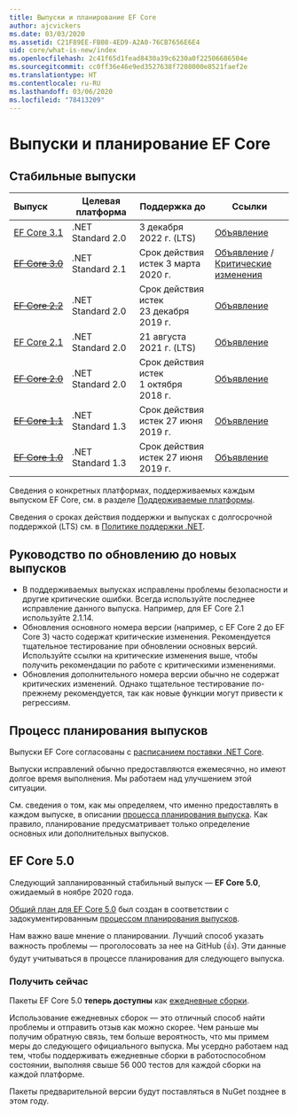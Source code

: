 ```yaml
---
title: Выпуски и планирование EF Core
author: ajcvickers
ms.date: 03/03/2020
ms.assetid: C21F89EE-FB08-4ED9-A2A0-76CB7656E6E4
uid: core/what-is-new/index
ms.openlocfilehash: 2c41f65d1fead8430a39c6230a0f22506686504e
ms.sourcegitcommit: cc0ff36e46e9ed3527638f7208000e8521faef2e
ms.translationtype: HT
ms.contentlocale: ru-RU
ms.lasthandoff: 03/06/2020
ms.locfileid: "78413209"
---
```

# <a name="ef-core-releases-and-planning"></a>Выпуски и планирование EF Core

## <a name="stable-releases"></a>Стабильные выпуски

| Выпуск | Целевая платформа | Поддержка до | Ссылки
|:--------|------------------|-----------------|------
| [EF Core 3.1](https://www.nuget.org/packages/Microsoft.EntityFrameworkCore/3.1.2) | .NET Standard 2.0 | 3 декабря 2022 г. (LTS) | [Объявление](https://devblogs.microsoft.com/dotnet/announcing-entity-framework-core-3-1-and-entity-framework-6-4/)
| ~~[EF Core 3.0](https://www.nuget.org/packages/Microsoft.EntityFrameworkCore/3.0.3)~~ | .NET Standard 2.1 | Срок действия истек 3 марта 2020 г. | [Объявление](https://devblogs.microsoft.com/dotnet/announcing-ef-core-3-0-and-ef-6-3-general-availability/) / [Критические изменения](ef-core-3.0/breaking-changes.md)
| ~~[EF Core 2.2](https://www.nuget.org/packages/Microsoft.EntityFrameworkCore/2.2.6)~~ | .NET Standard 2.0 | Срок действия истек 23 декабря 2019 г. | [Объявление](https://devblogs.microsoft.com/dotnet/announcing-entity-framework-core-2-2/)
| [EF Core 2.1](https://www.nuget.org/packages/Microsoft.EntityFrameworkCore/2.1.14) | .NET Standard 2.0 | 21 августа 2021 г. (LTS) | [Объявление](https://devblogs.microsoft.com/dotnet/announcing-entity-framework-core-2-1/)
| ~~[EF Core 2.0](https://www.nuget.org/packages/Microsoft.EntityFrameworkCore/2.0.3)~~ | .NET Standard 2.0 | Срок действия истек 1 октября 2018 г. | [Объявление](https://devblogs.microsoft.com/dotnet/announcing-entity-framework-core-2-0/)
| ~~[EF Core 1.1](https://www.nuget.org/packages/Microsoft.EntityFrameworkCore/1.1.6)~~ | .NET Standard 1.3 | Срок действия истек 27 июня 2019 г. | [Объявление](https://devblogs.microsoft.com/dotnet/announcing-entity-framework-core-1-1/)
| ~~[EF Core 1.0](https://www.nuget.org/packages/Microsoft.EntityFrameworkCore/1.0.6)~~ | .NET Standard 1.3 | Срок действия истек 27 июня 2019 г. | [Объявление](https://devblogs.microsoft.com/dotnet/entity-framework-core-1-0-0-available/)

Сведения о конкретных платформах, поддерживаемых каждым выпуском EF Core, см. в разделе [Поддерживаемые платформы](../platforms/index.md).

Сведения о сроках действия поддержки и выпусках с долгосрочной поддержкой (LTS) см. в [Политике поддержки .NET](https://dotnet.microsoft.com/platform/support/policy/dotnet-core).

## <a name="guidance-on-updating-to-new-releases"></a>Руководство по обновлению до новых выпусков

* В поддерживаемых выпусках исправлены проблемы безопасности и другие критические ошибки. Всегда используйте последнее исправление данного выпуска. Например, для EF Core 2.1 используйте 2.1.14.
* Обновления основного номера версии (например, с EF Core 2 до EF Core 3) часто содержат критические изменения. Рекомендуется тщательное тестирование при обновлении основных версий. Используйте ссылки на критические изменения выше, чтобы получить рекомендации по работе с критическими изменениями.
* Обновления дополнительного номера версии обычно не содержат критических изменений. Однако тщательное тестирование по-прежнему рекомендуется, так как новые функции могут привести к регрессиям.

## <a name="release-planning-and-schedules"></a>Процесс планирования выпусков

Выпуски EF Core согласованы с [расписанием поставки .NET Core](https://github.com/dotnet/core/blob/master/roadmap.md).

Выпуски исправлений обычно предоставляются ежемесячно, но имеют долгое время выполнения.
Мы работаем над улучшением этой ситуации.

См. сведения о том, как мы определяем, что именно предоставлять в каждом выпуске, в описании [процесса планирования выпуска](release-planning.md).
Как правило, планирование предусматривает только определение основных или дополнительных выпусков.

## <a name="ef-core-50"></a>EF Core 5.0

Следующий запланированный стабильный выпуск — **EF Core 5.0**, ожидаемый в ноябре 2020 года.

[Общий план для EF Core 5.0](ef-core-5.0/plan.md) был создан в соответствии с задокументированным [процессом планирования выпусков](release-planning.md).

Нам важно ваше мнение о планировании.
Лучший способ указать важность проблемы — проголосовать за нее на GitHub (👍).
Эти данные будут учитываться в процессе планирования для следующего выпуска.

### <a name="get-it-now"></a>Получить сейчас

Пакеты EF Core 5.0 **теперь доступны** как [ежедневные сборки](https://github.com/aspnet/AspNetCore/blob/master/docs/DailyBuilds.md). 

Использование ежедневных сборок — это отличный способ найти проблемы и отправить отзыв как можно скорее.
Чем раньше мы получим обратную связь, тем больше вероятность, что мы примем меры до следующего официального выпуска.
Мы усердно работаем над тем, чтобы поддерживать ежедневные сборки в работоспособном состоянии, выполняя свыше 56 000 тестов для каждой сборки на каждой платформе.

Пакеты предварительной версии будут поставляться в NuGet позднее в этом году.
